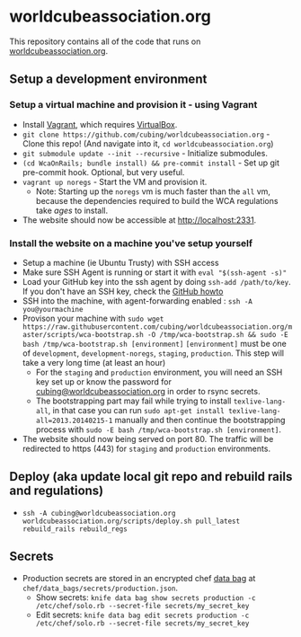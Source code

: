 worldcubeassociation.org
========================

This repository contains all of the code that runs on [worldcubeassociation.org](https://www.worldcubeassociation.org/).

## Setup a development environment
### Setup a virtual machine and provision it - using Vagrant
- Install [Vagrant](https://www.vagrantup.com/), which requires [VirtualBox](https://www.virtualbox.org/).
- `git clone https://github.com/cubing/worldcubeassociation.org` - Clone this repo! (And navigate into it, `cd worldcubeassociation.org`)
- `git submodule update --init --recursive` - Initialize submodules.
- `(cd WcaOnRails; bundle install) && pre-commit install` - Set up git pre-commit hook. Optional, but very useful.
- `vagrant up noregs` - Start the VM and provision it.
  - Note: Starting up the `noregs` vm is much faster than the `all` vm, because the dependencies required to build the WCA regulations take *ages* to install.
- The website should now be accessible at [http://localhost:2331](http://localhost:2331).

### Install the website on a machine you've setup yourself
- Setup a machine (ie Ubuntu Trusty) with SSH access
- Make sure SSH Agent is running or start it with `eval "$(ssh-agent -s)"`
- Load your GitHub key into the ssh agent by doing `ssh-add /path/to/key`. If you don't have an SSH key, check the [GitHub howto](https://help.github.com/articles/generating-ssh-keys/)
- SSH into the machine, with agent-forwarding enabled : `ssh -A you@yourmachine`
- Provison your machine with `sudo wget https://raw.githubusercontent.com/cubing/worldcubeassociation.org/master/scripts/wca-bootstrap.sh -O /tmp/wca-bootstrap.sh && sudo -E bash /tmp/wca-bootstrap.sh [environment]` `[environment]` must be one of `development`, `development-noregs`, `staging`, `production`. This step will take a very long time (at least an hour)
  - For the `staging` and `production` environment, you will need an SSH key set up or know the password for cubing@worldcubeassociation.org in order to rsync secrets.
  - The bootstrapping part may fail while trying to install `texlive-lang-all`, in that case you can run `sudo apt-get install texlive-lang-all=2013.20140215-1` manually and then continue the bootstrapping process with `sudo -E bash /tmp/wca-bootstrap.sh [environment]`.
- The website should now being served on port 80. The traffic will be redirected to https (443) for `staging` and `production` environments.

## Deploy (aka update local git repo and rebuild rails and regulations)
- `ssh -A cubing@worldcubeassociation.org worldcubeassociation.org/scripts/deploy.sh pull_latest rebuild_rails rebuild_regs`

## Secrets
- Production secrets are stored in an encrypted chef [data bag](https://docs.chef.io/data_bags.html) at `chef/data_bags/secrets/production.json`.
  - Show secrets: `knife data bag show secrets production -c /etc/chef/solo.rb --secret-file secrets/my_secret_key`
  - Edit secrets: `knife data bag edit secrets production -c /etc/chef/solo.rb --secret-file secrets/my_secret_key`

